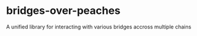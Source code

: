 # bridges-over-peaches
A unified library for  interacting with various bridges accross multiple chains
